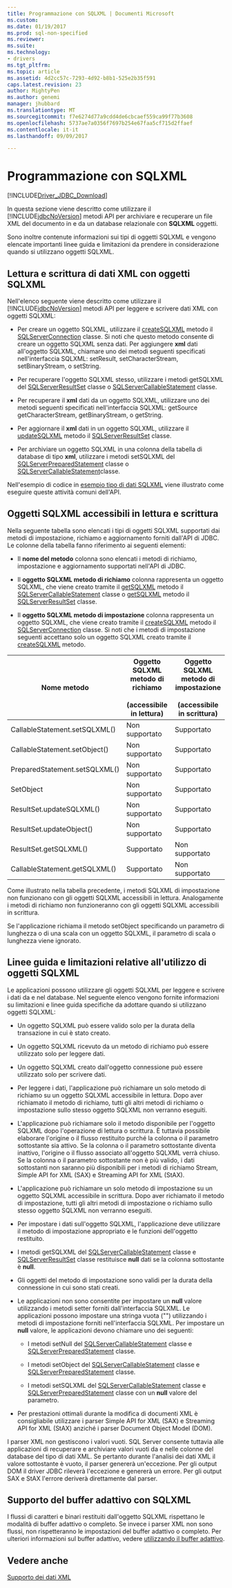 ```yaml
---
title: Programmazione con SQLXML | Documenti Microsoft
ms.custom: 
ms.date: 01/19/2017
ms.prod: sql-non-specified
ms.reviewer: 
ms.suite: 
ms.technology:
- drivers
ms.tgt_pltfrm: 
ms.topic: article
ms.assetid: 4d2cc57c-7293-4d92-b8b1-525e2b35f591
caps.latest.revision: 23
author: MightyPen
ms.author: genemi
manager: jhubbard
ms.translationtype: MT
ms.sourcegitcommit: f7e6274d77a9cdd4de6cbcaef559ca99f77b3608
ms.openlocfilehash: 5737ae7a0356f7697b254e67faa5cf715d2ffaef
ms.contentlocale: it-it
ms.lasthandoff: 09/09/2017

---
```

# <a name="programming-with-sqlxml"></a>Programmazione con SQLXML
[!INCLUDE[Driver_JDBC_Download](../../includes/driver_jdbc_download.md)]

  In questa sezione viene descritto come utilizzare il [!INCLUDE[jdbcNoVersion](../../includes/jdbcnoversion_md.md)] metodi API per archiviare e recuperare un file XML del documento in e da un database relazionale con **SQLXML** oggetti.  
  
 Sono inoltre contenute informazioni sui tipi di oggetti SQLXML e vengono elencate importanti linee guida e limitazioni da prendere in considerazione quando si utilizzano oggetti SQLXML.  
  
## <a name="reading-and-writing-xml-data-with-sqlxml-objects"></a>Lettura e scrittura di dati XML con oggetti SQLXML  
 Nell'elenco seguente viene descritto come utilizzare il [!INCLUDE[jdbcNoVersion](../../includes/jdbcnoversion_md.md)] metodi API per leggere e scrivere dati XML con oggetti SQLXML:  
  
-   Per creare un oggetto SQLXML, utilizzare il [createSQLXML](../../connect/jdbc/reference/createsqlxml-method-sqlserverconnection.md) metodo il [SQLServerConnection](../../connect/jdbc/reference/sqlserverconnection-class.md) classe. Si noti che questo metodo consente di creare un oggetto SQLXML senza dati. Per aggiungere **xml** dati all'oggetto SQLXML, chiamare uno dei metodi seguenti specificati nell'interfaccia SQLXML: setResult, setCharacterStream, setBinaryStream, o setString.  
  
-   Per recuperare l'oggetto SQLXML stesso, utilizzare i metodi getSQLXML del [SQLServerResultSet](../../connect/jdbc/reference/sqlserverresultset-class.md) classe o [SQLServerCallableStatement](../../connect/jdbc/reference/sqlservercallablestatement-class.md) classe.  
  
-   Per recuperare il **xml** dati da un oggetto SQLXML, utilizzare uno dei metodi seguenti specificati nell'interfaccia SQLXML: getSource getCharacterStream, getBinaryStream, o getString.  
  
-   Per aggiornare il **xml** dati in un oggetto SQLXML, utilizzare il [updateSQLXML](../../connect/jdbc/reference/updatesqlxml-method-sqlserverresultset.md) metodo il [SQLServerResultSet](../../connect/jdbc/reference/sqlserverresultset-class.md) classe.  
  
-   Per archiviare un oggetto SQLXML in una colonna della tabella di database di tipo **xml**, utilizzare i metodi setSQLXML del [SQLServerPreparedStatement](../../connect/jdbc/reference/sqlserverpreparedstatement-class.md) classe o [SQLServerCallableStatement](../../connect/jdbc/reference/sqlservercallablestatement-class.md)classe.  
  
 Nell'esempio di codice in [esempio tipo di dati SQLXML](../../connect/jdbc/sqlxml-data-type-sample.md) viene illustrato come eseguire queste attività comuni dell'API.  
  
## <a name="readable-and-writable-sqlxml-objects"></a>Oggetti SQLXML accessibili in lettura e scrittura  
 Nella seguente tabella sono elencati i tipi di oggetti SQLXML supportati dai metodi di impostazione, richiamo e aggiornamento forniti dall'API di JDBC. Le colonne della tabella fanno riferimento ai seguenti elementi:  
  
-   Il **nome del metodo** colonna sono elencati i metodi di richiamo, impostazione e aggiornamento supportati nell'API di JDBC.  
  
-   Il **oggetto SQLXML metodo di richiamo** colonna rappresenta un oggetto SQLXML, che viene creato tramite il [getSQLXML](../../connect/jdbc/reference/getsqlxml-method-sqlservercallablestatement.md) metodo il [SQLServerCallableStatement](../../connect/jdbc/reference/sqlservercallablestatement-class.md) classe o [getSQLXML](../../connect/jdbc/reference/getsqlxml-method-sqlserverresultset.md) metodo il [SQLServerResultSet](../../connect/jdbc/reference/sqlserverresultset-class.md) classe.  
  
-   Il **oggetto SQLXML metodo di impostazione** colonna rappresenta un oggetto SQLXML, che viene creato tramite il [createSQLXML](../../connect/jdbc/reference/createsqlxml-method-sqlserverconnection.md) metodo il [SQLServerConnection](../../connect/jdbc/reference/sqlserverconnection-class.md) classe. Si noti che i metodi di impostazione seguenti accettano solo un oggetto SQLXML creato tramite il [createSQLXML](../../connect/jdbc/reference/createsqlxml-method-sqlserverconnection.md) metodo.  
  
|Nome metodo|Oggetto SQLXML metodo di richiamo<br /><br /> (accessibile in lettura)|Oggetto SQLXML metodo di impostazione<br /><br /> (accessibile in scrittura)|  
|-----------------|-------------------------------------------|-------------------------------------------|  
|CallableStatement.setSQLXML()|Non supportato|Supportato|  
|CallableStatement.setObject()|Non supportato|Supportato|  
|PreparedStatement.setSQLXML()|Non supportato|Supportato|  
|SetObject|Non supportato|Supportato|  
|ResultSet.updateSQLXML()|Non supportato|Supportato|  
|ResultSet.updateObject()|Non supportato|Supportato|  
|ResultSet.getSQLXML()|Supportato|Non supportato|  
|CallableStatement.getSQLXML()|Supportato|Non supportato|  
  
 Come illustrato nella tabella precedente, i metodi SQLXML di impostazione non funzionano con gli oggetti SQLXML accessibili in lettura. Analogamente i metodi di richiamo non funzioneranno con gli oggetti SQLXML accessibili in scrittura.  
  
 Se l'applicazione richiama il metodo setObject specificando un parametro di lunghezza o di una scala con un oggetto SQLXML, il parametro di scala o lunghezza viene ignorato.  
  
## <a name="guidelines-and-limitations-when-using-sqlxml-objects"></a>Linee guida e limitazioni relative all'utilizzo di oggetti SQLXML  
 Le applicazioni possono utilizzare gli oggetti SQLXML per leggere e scrivere i dati da e nel database. Nel seguente elenco vengono fornite informazioni su limitazioni e linee guida specifiche da adottare quando si utilizzano oggetti SQLXML:  
  
-   Un oggetto SQLXML può essere valido solo per la durata della transazione in cui è stato creato.  
  
-   Un oggetto SQLXML ricevuto da un metodo di richiamo può essere utilizzato solo per leggere dati.  
  
-   Un oggetto SQLXML creato dall'oggetto connessione può essere utilizzato solo per scrivere dati.  
  
-   Per leggere i dati, l'applicazione può richiamare un solo metodo di richiamo su un oggetto SQLXML accessibile in lettura. Dopo aver richiamato il metodo di richiamo, tutti gli altri metodi di richiamo o impostazione sullo stesso oggetto SQLXML non verranno eseguiti.  
  
-   L'applicazione può richiamare solo il metodo disponibile per l'oggetto SQLXML dopo l'operazione di lettura o scrittura. È tuttavia possibile elaborare l'origine o il flusso restituito purché la colonna o il parametro sottostante sia attivo. Se la colonna o il parametro sottostante diventa inattivo, l'origine o il flusso associato all'oggetto SQLXML verrà chiuso. Se la colonna o il parametro sottostante non è più valido, i dati sottostanti non saranno più disponibili per i metodi di richiamo Stream, Simple API for XML (SAX) e Streaming API for XML (StAX).  
  
-   L'applicazione può richiamare un solo metodo di impostazione su un oggetto SQLXML accessibile in scrittura. Dopo aver richiamato il metodo di impostazione, tutti gli altri metodi di impostazione o richiamo sullo stesso oggetto SQLXML non verranno eseguiti.  
  
-   Per impostare i dati sull'oggetto SQLXML, l'applicazione deve utilizzare il metodo di impostazione appropriato e le funzioni dell'oggetto restituito.  
  
-   I metodi getSQLXML del [SQLServerCallableStatement](../../connect/jdbc/reference/sqlservercallablestatement-class.md) classe e [SQLServerResultSet](../../connect/jdbc/reference/sqlserverresultset-class.md) classe restituisce **null** dati se la colonna sottostante è **null**.  
  
-   Gli oggetti del metodo di impostazione sono validi per la durata della connessione in cui sono stati creati.  
  
-   Le applicazioni non sono consentite per impostare un **null** valore utilizzando i metodi setter forniti dall'interfaccia SQLXML. Le applicazioni possono impostare una stringa vuota ("") utilizzando i metodi di impostazione forniti nell'interfaccia SQLXML. Per impostare un **null** valore, le applicazioni devono chiamare uno dei seguenti:  
  
    -   I metodi setNull del [SQLServerCallableStatement](../../connect/jdbc/reference/sqlservercallablestatement-class.md) classe e [SQLServerPreparedStatement](../../connect/jdbc/reference/sqlserverpreparedstatement-class.md) classe.  
  
    -   I metodi setObject del [SQLServerCallableStatement](../../connect/jdbc/reference/sqlservercallablestatement-class.md) classe e [SQLServerPreparedStatement](../../connect/jdbc/reference/sqlserverpreparedstatement-class.md) classe.  
  
    -   I metodi setSQLXML del [SQLServerCallableStatement](../../connect/jdbc/reference/sqlservercallablestatement-class.md) classe e [SQLServerPreparedStatement](../../connect/jdbc/reference/sqlserverpreparedstatement-class.md) classe con un **null** valore del parametro.  
  
-   Per prestazioni ottimali durante la modifica di documenti XML è consigliabile utilizzare i parser Simple API for XML (SAX) e Streaming API for XML (StAX) anziché i parser Document Object Model (DOM).  
  
 I parser XML non gestiscono i valori vuoti. SQL Server consente tuttavia alle applicazioni di recuperare e archiviare valori vuoti da e nelle colonne del database del tipo di dati XML. Se pertanto durante l'analisi dei dati XML il valore sottostante è vuoto, il parser genererà un'eccezione. Per gli output DOM il driver JDBC rileverà l'eccezione e genererà un errore. Per gli output SAX e StAX l'errore deriverà direttamente dal parser.  
  
## <a name="adaptive-buffering-and-sqlxml-support"></a>Supporto del buffer adattivo con SQLXML  
 I flussi di caratteri e binari restituiti dall'oggetto SQLXML rispettano le modalità di buffer adattivo o completo. Se invece i parser XML non sono flussi, non rispetteranno le impostazioni del buffer adattivo o completo. Per ulteriori informazioni sul buffer adattivo, vedere [utilizzando il buffer adattivo](../../connect/jdbc/using-adaptive-buffering.md).  
  
## <a name="see-also"></a>Vedere anche  
 [Supporto dei dati XML](../../connect/jdbc/supporting-xml-data.md)  
  
  
